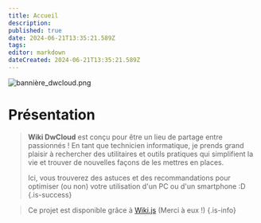 ```yaml
---
title: Accueil
description: 
published: true
date: 2024-06-21T13:35:21.589Z
tags: 
editor: markdown
dateCreated: 2024-06-21T13:35:21.589Z
---
```


![bannière_dwcloud.png](/images/bannière_dwcloud.png)

# Présentation

> **Wiki DwCloud** est conçu pour être un lieu de partage entre passionnés !
> En tant que technicien informatique, je prends grand plaisir à rechercher des utilitaires et outils pratiques qui simplifient la vie et trouver de nouvelles façons de les mettres en places.
>
> Ici, vous trouverez des astuces et des recommandations pour optimiser (ou non) votre utilisation d'un PC ou d'un smartphone :D
{.is-success}

> Ce projet est disponible grâce à [Wiki.js](https://js.wiki/) (Merci à eux !)
{.is-info}
